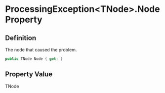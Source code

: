# ProcessingException&lt;TNode&gt;.Node Property
## Definition

The node that caused the problem.

```c#
public TNode Node { get; }
```

## Property Value

TNode
